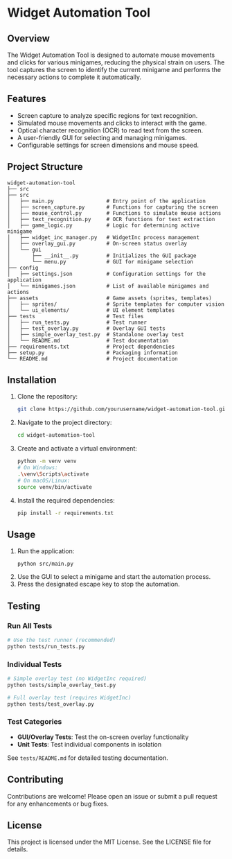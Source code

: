# Widget Automation Tool

## Overview

The Widget Automation Tool is designed to automate mouse movements and clicks for various minigames, reducing the physical strain on users. The tool captures the screen to identify the current minigame and performs the necessary actions to complete it automatically.

## Features

- Screen capture to analyze specific regions for text recognition.
- Simulated mouse movements and clicks to interact with the game.
- Optical character recognition (OCR) to read text from the screen.
- A user-friendly GUI for selecting and managing minigames.
- Configurable settings for screen dimensions and mouse speed.

## Project Structure

```
widget-automation-tool
├── src
├── src
│   ├── main.py                 # Entry point of the application
│   ├── screen_capture.py       # Functions for capturing the screen
│   ├── mouse_control.py        # Functions to simulate mouse actions
│   ├── text_recognition.py     # OCR functions for text extraction
│   ├── game_logic.py           # Logic for determining active minigame
│   ├── widget_inc_manager.py   # WidgetInc process management
│   ├── overlay_gui.py          # On-screen status overlay
│   └── gui
│       ├── __init__.py         # Initializes the GUI package
│       └── menu.py             # GUI for minigame selection
├── config
│   ├── settings.json           # Configuration settings for the application
│   └── minigames.json          # List of available minigames and actions
├── assets                      # Game assets (sprites, templates)
│   ├── sprites/                # Sprite templates for computer vision
│   └── ui_elements/            # UI element templates
├── tests                       # Test files
│   ├── run_tests.py            # Test runner
│   ├── test_overlay.py         # Overlay GUI tests
│   ├── simple_overlay_test.py  # Standalone overlay test
│   └── README.md               # Test documentation
├── requirements.txt            # Project dependencies
├── setup.py                    # Packaging information
└── README.md                   # Project documentation
```

## Installation

1. Clone the repository:
   ```bash
   git clone https://github.com/yourusername/widget-automation-tool.git
   ```
2. Navigate to the project directory:
   ```bash
   cd widget-automation-tool
   ```
3. Create and activate a virtual environment:
   ```bash
   python -m venv venv
   # On Windows:
   .\venv\Scripts\activate
   # On macOS/Linux:
   source venv/bin/activate
   ```
4. Install the required dependencies:
   ```bash
   pip install -r requirements.txt
   ```

## Usage

1. Run the application:
   ```
   python src/main.py
   ```
2. Use the GUI to select a minigame and start the automation process.
3. Press the designated escape key to stop the automation.

## Testing

### Run All Tests

```bash
# Use the test runner (recommended)
python tests/run_tests.py
```

### Individual Tests

```bash
# Simple overlay test (no WidgetInc required)
python tests/simple_overlay_test.py

# Full overlay test (requires WidgetInc)
python tests/test_overlay.py
```

### Test Categories

- **GUI/Overlay Tests**: Test the on-screen overlay functionality
- **Unit Tests**: Test individual components in isolation

See `tests/README.md` for detailed testing documentation.

## Contributing

Contributions are welcome! Please open an issue or submit a pull request for any enhancements or bug fixes.

## License

This project is licensed under the MIT License. See the LICENSE file for details.
